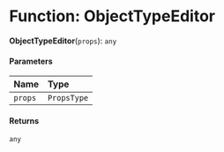 # Function: ObjectTypeEditor

**ObjectTypeEditor**(`props`): `any`

#### Parameters

| Name | Type |
| :------ | :------ |
| `props` | `PropsType` |

#### Returns

`any`
